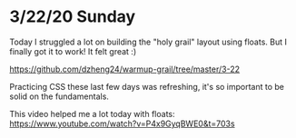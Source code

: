 # 3/22/20 Sunday 

Today I struggled a lot on building the "holy grail" layout using floats. But I finally got it to work! It felt great :) 

https://github.com/dzheng24/warmup-grail/tree/master/3-22

Practicing CSS these last few days was refreshing, it's so important to be solid on the fundamentals. 

This video helped me a lot today with floats:
https://www.youtube.com/watch?v=P4x9GyqBWE0&t=703s

